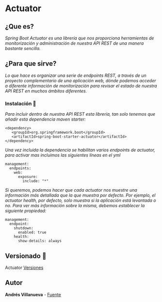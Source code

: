 # Actuator


## ¿Que es?

_Spring Boot Actuator es una librería que nos proporciona herramientas de monitorización y administración de nuestra API REST de una manera bastante sencilla._

## ¿Para que sirve?

_Lo que hace es organizar una serie de endpoints REST, a través de un proyecto complementario de una aplicación web, dónde podemos acceder a diferente información de monitorización para revisar el estado de nuestra API REST en muchos ámbitos diferentes._

### Instalación 🔧

_Para incluir dentro de nuestra API REST esta librería, tan solo tenemos que añadir esta dependencia maven starter:_
```
<dependency>
   <groupId>org.springframework.boot</groupId>
   <artifactId>spring-boot-starter-actuator</artifactId>
</dependency>
```
_Una vez incluida la dependencia se habilitan varios endpoints de actuator, para activar mas incluimos las siguientes líneas en el yml_
```
management:  
  endpoints:
    web:
      exposure:
        include: "*"
```

_Si queremos, podemos hacer que cada actuator nos muestre una información más detallada que la que muestra por defecto._
_Por ejemplo, el actuator health, por defecto, solo muestra si la aplicación está levantada o no. Para ver más información sobre la misma, debemos establecer la siguiente propiedad:_
```
management:
  endpoint:
    shutdown:
      enabled: true
    health:
      show-details: always
```
## Versionado 📌
Actuator [Versiones](https://mvnrepository.com/artifact/org.springframework.boot/spring-boot-starter-actuator)
## Autor
**Andrés Villanueva** - [Fuente](https://openwebinars.net/blog/como-anadir-spring-boot-actuator-tu-proyecto/)
